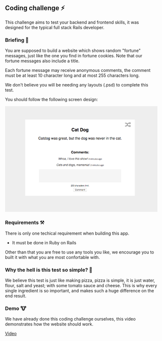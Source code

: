 ## Coding challenge ⚡️

This challenge aims to test your backend and frontend skills, it was designed
for the typical full stack Rails developer.

### Briefing 📜

You are supposed to build a website which shows random "fortune" messages, just
like the one you find in fortune cookies. Note that our fortune messages also
include a title.

Each fortune message may receive anonymous comments, the comment must be at
least 10 character long and at most 255 characters long.

We don't believe you will be needing any layouts (.psd) to complete this test.

You should follow the following screen design:

![](resources/screen.png)

### Requirements ⚒

There is only one techical requirement when building this app.

* It must be done in Ruby on Rails

Other than that you are free to use any tools you like, we encourage you to
built it with what you are most confortable with.

### Why the hell is this test so simple? 🙈 

We believe this test is just like making pizza, pizza is simple, it is just
water, flour, salt and yeast; with some tomato sauce and cheese. This is why
every single ingredient is so important, and makes such a huge difference on
the end result.

### Demo 🐮

We have already done this coding challenge ourselves, this video demonstrates
how the website should work.

[Video](resources/demo.mp4)

